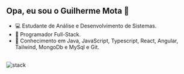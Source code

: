 ## Opa, eu sou o Guilherme Mota 👋


- :computer:  Estudante de Análise e Desenvolvimento de Sistemas.
- 📙 Programador Full-Stack.
- 🌱 Conhecimento em Java, JavaScript, Typescript, React, Angular, Tailwind, MongoDb e MySql e Git.


<div style="display: inline_block"><br>
<!--   <img align="center" alt="Gui-Js" src="https://img.shields.io/badge/JavaScript-323330?style=for-the-badge&logo=javascript&logoColor=F7DF1E"> -->
  <img align="center" alt="stack" src="https://skillicons.dev/icons?i=nodejs,java,react,typescript,angular,tailwind,mysql,mongodb,git">
</div>

##

<div> 

</div>
